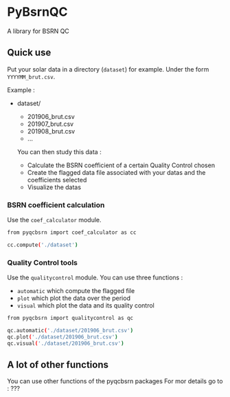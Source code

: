 # PyBsrnQC
A library for BSRN QC 

## Quick use

Put your solar data in a directory (`dataset`) for example. Under the form `YYYYMM_brut.csv`.  

Example : 

- dataset/
  - 201906_brut.csv
  - 201907_brut.csv
  - 201908_brut.csv
  - ...
  
  
  You can then study this data : 
  
  - Calculate the BSRN coefficient of a certain Quality Control chosen 
  - Create the flagged data file associated with your datas and the coefficients selected
  - Visualize the datas 
 
 ### BSRN coefficient calculation 
 
  Use the `coef_calculator` module. 
  
  ```sh
  from pyqcbsrn import coef_calculator as cc 
  
  cc.compute('./dataset')
  ```
  
  ### Quality Control tools
 
  Use the `qualitycontrol` module. You can use three functions : 
  - `automatic` which compute the flagged file 
  - `plot` which plot the data over the period 
  - `visual` which plot the data and its quality control
  
  ```sh
  from pyqcbsrn import qualitycontrol as qc 
  
  qc.automatic('./dataset/201906_brut.csv')
  qc.plot('./dataset/201906_brut.csv')
  qc.visual('./dataset/201906_brut.csv')
  ```
  
  ## A lot of other functions
  
  You can use other functions of the pyqcbsrn packages 
  For mor details go to : ???
